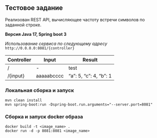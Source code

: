 ## Тестовое задание

Реализован REST API, вычисляющее частоту встречи символов по заданной строке.

**Версия Java 17, Spring boot 3**

_Использование сервиса по следующему адресу_ `http://0.0.0.0:8081/{controller}`

| Controller | Input      | Result                 |
|------------|------------|------------------------|
| /          | -          | test                   | 
| /{input}   | aaaaabcccc | “a”: 5, “c”: 4, “b”: 1 |


### Локальная сборка и запуск

```
mvn clean install
mvn spring-boot:run -Dspring-boot.run.arguments="--server.port=8081"
```

### Сборка и запуск docker образа

```
docker build -t <image_name> .
docker run -d -p 8081:8081 <image_name>
```
